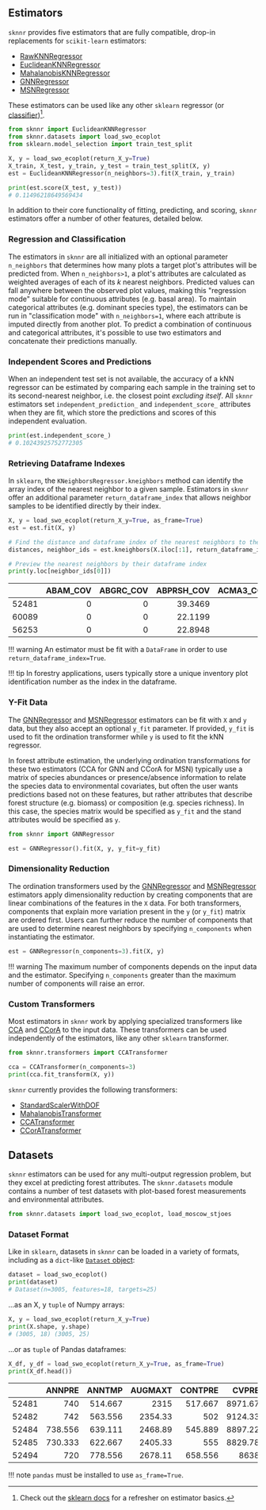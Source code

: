 ## Estimators

`sknnr` provides five estimators that are fully compatible, drop-in replacements for `scikit-learn` estimators:

- [RawKNNRegressor](api/estimators/raw.md)
- [EuclideanKNNRegressor](api/estimators/euclidean.md)
- [MahalanobisKNNRegressor](api/estimators/mahalanobis.md)
- [GNNRegressor](api/estimators/gnn.md)
- [MSNRegressor](api/estimators/msn.md)

These estimators can be used like any other `sklearn` regressor (or [classifier](#regression-and-classification))[^sklearn-docs].

[^sklearn-docs]: Check out the [sklearn docs](https://scikit-learn.org/stable/getting_started.html#fitting-and-predicting-estimator-basics) for a refresher on estimator basics.

```python
from sknnr import EuclideanKNNRegressor
from sknnr.datasets import load_swo_ecoplot
from sklearn.model_selection import train_test_split

X, y = load_swo_ecoplot(return_X_y=True)
X_train, X_test, y_train, y_test = train_test_split(X, y)
est = EuclideanKNNRegressor(n_neighbors=3).fit(X_train, y_train)

print(est.score(X_test, y_test))
# 0.11496218649569434
```

In addition to their core functionality of fitting, predicting, and scoring, `sknnr` estimators offer a number of other features, detailed below.

### Regression and Classification

The estimators in `sknnr` are all initialized with an optional parameter `n_neighbors` that determines how many plots a target plot's attributes will be predicted from. When `n_neighbors>1`, a plot's attributes are calculated as weighted averages of each of its _k_ nearest neighbors. Predicted values can fall anywhere between the observed plot values, making this "regression mode" suitable for continuous attributes (e.g. basal area). To maintain categorical attributes (e.g. dominant species type), the estimators can be run in "classification mode" with `n_neighbors=1`, where each attribute is imputed directly from another plot. To predict a combination of continuous and categorical attributes, it's possible to use two estimators and concatenate their predictions manually. 

### Independent Scores and Predictions

When an independent test set is not available, the accuracy of a kNN regressor can be estimated by comparing each sample in the training set to its second-nearest neighbor, i.e. the closest point *excluding itself*. All `sknnr` estimators set `independent_prediction_` and `independent_score_` attributes when they are fit, which store the predictions and scores of this independent evaluation.

```python
print(est.independent_score_)
# 0.10243925752772305
```

### Retrieving Dataframe Indexes

In `sklearn`, the `KNeighborsRegressor.kneighbors` method can identify the array index of the nearest neighbor to a given sample. Estimators in `sknnr` offer an additional parameter `return_dataframe_index` that allows neighbor samples to be identified directly by their index.

```python
X, y = load_swo_ecoplot(return_X_y=True, as_frame=True)
est = est.fit(X, y)

# Find the distance and dataframe index of the nearest neighbors to the first plot
distances, neighbor_ids = est.kneighbors(X.iloc[:1], return_dataframe_index=True)

# Preview the nearest neighbors by their dataframe index
print(y.loc[neighbor_ids[0]])
```

|       |   ABAM_COV |   ABGRC_COV |   ABPRSH_COV |   ACMA3_COV |   ALRH2_COV |
|------:|-----------:|------------:|-------------:|------------:|------------:|
| 52481 |          0 |           0 |      39.3469 |           0 |           0 |
| 60089 |          0 |           0 |      22.1199 |           0 |           0 |
| 56253 |          0 |           0 |      22.8948 |           0 |           0 |

!!! warning
    An estimator must be fit with a `DataFrame` in order to use `return_dataframe_index=True`.

!!! tip
    In forestry applications, users typically store a unique inventory plot identification number as the index in the dataframe.

### Y-Fit Data

The [GNNRegressor](api/estimators/gnn.md) and [MSNRegressor](api/estimators/msn.md) estimators can be fit with `X` and `y` data, but they also accept an optional `y_fit` parameter. If provided, `y_fit` is used to fit the ordination transformer while `y` is used to fit the kNN regressor.

In forest attribute estimation, the underlying ordination transformations for these two estimators (CCA for GNN and CCorA for MSN) typically use a matrix of species abundances or presence/absence information to relate the species data to environmental covariates, but often the user wants predictions based not on these features, but rather attributes that describe forest structure (e.g. biomass) or composition (e.g. species richness). In this case, the species matrix would be specified as `y_fit` and the stand attributes would be specified as `y`.

```python
from sknnr import GNNRegressor

est = GNNRegressor().fit(X, y, y_fit=y_fit)
```

### Dimensionality Reduction

The ordination transformers used by the [GNNRegressor](api/estimators/gnn.md) and [MSNRegressor](api/estimators/msn.md) estimators apply dimensionality reduction by creating components that are linear combinations of the features in the `X` data. For both transformers, components that explain more variation present in the `y` (or `y_fit`) matrix are ordered first. Users can further reduce the number of components that are used to determine nearest neighbors by specifying `n_components` when instantiating the estimator.

```python
est = GNNRegressor(n_components=3).fit(X, y)
```

!!! warning
    The maximum number of components depends on the input data and the estimator. Specifying `n_components` greater than the maximum number of components will raise an error.

### Custom Transformers

Most estimators in `sknnr` work by applying specialized transformers like [CCA](api/transformers/cca.md) and [CCorA](api/transformers/ccora.md) to the input data. These transformers can be used independently of the estimators, like any other `sklearn` transformer.

```python
from sknnr.transformers import CCATransformer

cca = CCATransformer(n_components=3)
print(cca.fit_transform(X, y))
```

`sknnr` currently provides the following transformers:

- [StandardScalerWithDOF](api/transformers/standardscalerwithdof.md)
- [MahalanobisTransformer](api/transformers/mahalanobis.md)
- [CCATransformer](api/transformers/cca.md)
- [CCorATransformer](api/transformers/ccora.md)

## Datasets

`sknnr` estimators can be used for any multi-output regression problem, but they excel at predicting forest attributes. The `sknnr.datasets` module contains a number of test datasets with plot-based forest measurements and environmental attributes.

```python
from sknnr.datasets import load_swo_ecoplot, load_moscow_stjoes
```

### Dataset Format

Like in `sklearn`, datasets in `sknnr` can be loaded in a variety of formats, including as a `dict`-like [`Dataset` object](api/datasets/dataset.md):

```python
dataset = load_swo_ecoplot()
print(dataset)
# Dataset(n=3005, features=18, targets=25)
```

...as an X, y `tuple` of Numpy arrays:

```python
X, y = load_swo_ecoplot(return_X_y=True)
print(X.shape, y.shape)
# (3005, 18) (3005, 25)
```

...or as `tuple` of Pandas dataframes:

```python
X_df, y_df = load_swo_ecoplot(return_X_y=True, as_frame=True)
print(X_df.head())
```

|       |   ANNPRE |   ANNTMP |   AUGMAXT |   CONTPRE |   CVPRE |   DECMINT |   DIFTMP |   SMRTMP |   SMRTP |   ASPTR |     DEM |     PRR |   SLPPCT |   TPI450 |     TC1 |      TC2 |      TC3 |     NBR |
|------:|---------:|---------:|----------:|----------:|--------:|----------:|---------:|---------:|--------:|--------:|--------:|--------:|---------:|---------:|--------:|---------:|---------:|--------:|
| 52481 |  740     |  514.667 |   2315    |   517.667 | 8971.67 |  -583.111 |  2899.11 |  1136.11 | 212.222 | 197.667 | 1870.11 | 13196.7 |  48.3333 |  33.7778 | 218.778 |  68.5556 | -86.2222 | 343.556 |
| 52482 |  742     |  563.556 |   2354.33 |   502     | 9124.33 |  -543.556 |  2898.89 |  1179.44 | 221.111 | 190.222 | 1713.11 | 16355.8 |   5.4444 |   6.4444 | 210.222 |  60.3333 | -96.6667 | 261.667 |
| 52484 |  738.556 |  639.111 |   2468.89 |   545.889 | 8897.22 |  -479.111 |  2949    |  1266.22 | 236     | 194.556 | 1612.11 | 15132.6 |  15.5556 |  -1.2222 | 157     | 110.222  | -17.4444 | 721     |
| 52485 |  730.333 |  622.667 |   2405.33 |   555     | 8829.78 |  -481.222 |  2887.56 |  1244.22 | 234     | 196.444 | 1682.33 | 15146.7 |  19.8889 | -16.8889 | 152.556 |  86.1111 | -31.6667 | 597.111 |
| 52494 |  720     |  778.556 |   2678.11 |   658.556 | 8638    |  -386.667 |  3065.78 |  1396    | 262     | 191.778 | 1345.67 | 16672.1 |   2      |   0.4444 | 214.667 |  58.5556 | -88.1111 | 294.222 |

!!! note
    `pandas` must be installed to use `as_frame=True`.
